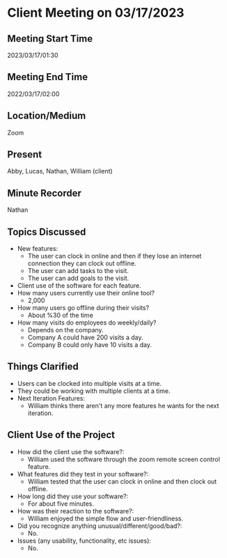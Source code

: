 # Client Meeting on 03/17/2023

## Meeting Start Time
2023/03/17/01:30

## Meeting End Time
2022/03/17/02:00

## Location/Medium
Zoom

## Present
Abby, Lucas, Nathan, William (client)

## Minute Recorder
Nathan

## Topics Discussed
* New features:
  * The user can clock in online and then if they lose an internet connection they can clock out offline.
  * The user can add tasks to the visit.
  * The user can add goals to the visit.
* Client use of the software for each feature.
* How many users currently use their online tool?
  * 2,000
* How many users go offline during their visits?
  * About %30 of the time 
* How many visits do employees do weekly/daily?
  * Depends on the company.
  * Company A could have 200 visits a day. 
  * Company B could only have 10 visits a day.
  
## Things Clarified
* Users can be clocked into multiple visits at a time.
* They could be working with multiple clients at a time.
* Next Iteration Features:
  * William thinks there aren't any more features he wants for the next iteration.

## Client Use of the Project
* How did the client use the software?:
  * William used the software through the zoom remote screen control feature.
* What features did they test in your software?:
  * William tested that the user can clock in online and then clock out offline.
* How long did they use your software?:
  * For about five minutes.
* How was their reaction to the software?:
  * William enjoyed the simple flow and user-friendliness.
* Did you recognize anything unusual/different/good/bad?:
  * No.
* Issues (any usability, functionality, etc issues):
  * No.

